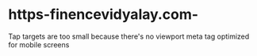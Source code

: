 # https-finencevidyalay.com-
Tap targets are too small because there's no viewport meta tag optimized for mobile screens
